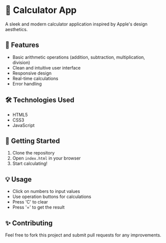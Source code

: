 # 🧮 Calculator App

A sleek and modern calculator application inspired by Apple's design aesthetics.

## 🎯 Features

- Basic arithmetic operations (addition, subtraction, multiplication, division)
- Clean and intuitive user interface
- Responsive design
- Real-time calculations
- Error handling

## 🛠️ Technologies Used

- HTML5
- CSS3
- JavaScript

## 🚀 Getting Started

1. Clone the repository
2. Open `index.html` in your browser
3. Start calculating!

## 💡 Usage

- Click on numbers to input values
- Use operation buttons for calculations
- Press 'C' to clear
- Press '=' to get the result

## ✨ Contributing

Feel free to fork this project and submit pull requests for any improvements.
